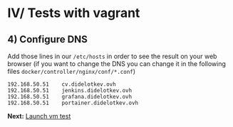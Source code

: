 # IV/ Tests with vagrant
## 4) Configure DNS

Add those lines in our `/etc/hosts` in order to see the result on your web browser
(if you want to change the DNS you can change it in the following files `docker/controller/nginx/conf/*.conf`)

    192.168.50.51    cv.didelotkev.ovh
    192.168.50.51    jenkins.didelotkev.ovh
    192.168.50.51    grafana.didelotkev.ovh
    192.168.50.51    portainer.didelotkev.ovh

<b>Next:</b> [Launch vm test](launch-vm.md)